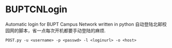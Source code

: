 # BUPTCNLogin
Automatic login for BUPT Campus Network written in python
自动登陆北邮校园网的脚本，省一点每次开机都要手动登陆的麻烦.
    
    POST.py -u <username> -p <passwd> -l <loginurl> -o <host>
    
